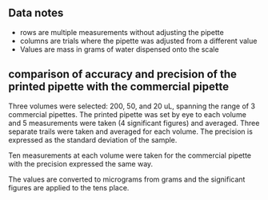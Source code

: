 Data notes
---

* rows are multiple measurements without adjusting the pipette
* columns are trials where the pipette was adjusted from a different value
* Values are mass in grams of water dispensed onto the scale

comparison of accuracy and precision of the printed pipette with the commercial pipette
----

Three volumes were selected: 200, 50, and 20 uL,  spanning the range of 3 commercial pipettes. The printed pipette was set by eye to each volume and 5 measurements were taken (4 significant figures) and averaged. Three separate trails were taken and averaged for each volume. The precision is expressed as the standard deviation of the sample. 

Ten measurements at each volume were taken for the commercial pipette with the precision expressed the same way.    

The values are converted to micrograms from grams and the significant figures are applied to the tens place.
